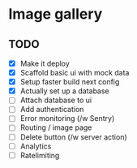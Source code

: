 # Image gallery

## TODO

- [x] Make it deploy
- [x] Scaffold basic ui with mock data
- [x] Setup faster build next config
- [X] Actually set up a database
- [ ] Attach database to ui
- [ ] Add authentication
- [ ] Error monitoring (/w Sentry)
- [ ] Routing / image page
- [ ] Delete button (/w server action)
- [ ] Analytics
- [ ] Ratelimiting
